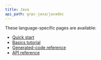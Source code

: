 ```yaml
---
title: Java
api_path: grpc-java/javadoc
---
```


These language-specific pages are available:

- [Quick start](quickstart)
- [Basics tutorial](basics)
- [Generated-code reference](generated-code)
- [API reference](api)
